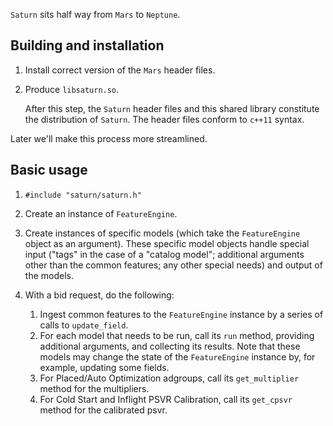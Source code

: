 `Saturn` sits half way from `Mars` to `Neptune`.

## Building and installation

1. Install correct version of the `Mars` header files.

2. Produce `libsaturn.so`. 

   After this step, the `Saturn` header files and this shared library
   constitute the distribution of `Saturn`. The header files conform to `c++11` syntax.

Later we'll make this process more streamlined.

## Basic usage

1. `#include "saturn/saturn.h"`

2. Create an instance of `FeatureEngine`.

3. Create instances of specific models (which take the `FeatureEngine` object as an argument).
   These specific model objects handle special input ("tags" in the case of a "catalog model";
   additional arguments other than the common features; any other special needs) and output
   of the models.

4. With a bid request, do the following:

   1. Ingest common features to the `FeatureEngine` instance by a series of calls to `update_field`.
   2. For each model that needs to be run, call its `run` method, providing additional arguments, and collecting its results. Note that these models may change the state of the `FeatureEngine` instance by, for example, updating some fields.
   3. For Placed/Auto Optimization adgroups, call its `get_multiplier` method for the multipliers.
   4. For Cold Start and Inflight PSVR Calibration, call its `get_cpsvr` method for the calibrated psvr.
